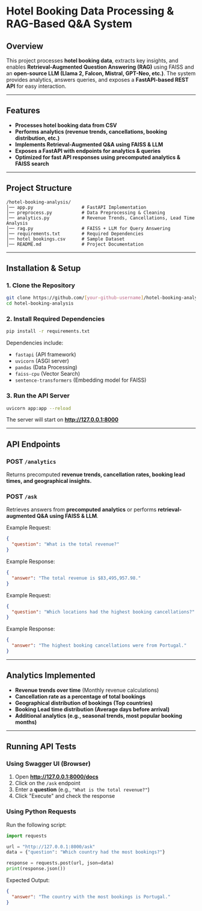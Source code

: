 
# **Hotel Booking Data Processing & RAG-Based Q&A System**  

## **Overview**  
This project processes **hotel booking data**, extracts key insights, and enables **Retrieval-Augmented Question Answering (RAG)** using FAISS and an **open-source LLM (Llama 2, Falcon, Mistral, GPT-Neo, etc.)**. The system provides analytics, answers queries, and exposes a **FastAPI-based REST API** for easy interaction.  

---

## **Features**  
- **Processes hotel booking data from CSV**  
- **Performs analytics (revenue trends, cancellations, booking distribution, etc.)**  
- **Implements Retrieval-Augmented Q&A using FAISS & LLM**  
- **Exposes a FastAPI with endpoints for analytics & queries**  
- **Optimized for fast API responses using precomputed analytics & FAISS search**  

---

## **Project Structure**  
```
/hotel-booking-analysis/
│── app.py                  # FastAPI Implementation  
│── preprocess.py           # Data Preprocessing & Cleaning  
│── analytics.py            # Revenue Trends, Cancellations, Lead Time Analysis  
│── rag.py                  # FAISS + LLM for Query Answering  
│── requirements.txt        # Required Dependencies  
│── hotel_bookings.csv      # Sample Dataset  
│── README.md               # Project Documentation  
```

---

## **Installation & Setup**  

### **1. Clone the Repository**  
```bash
git clone https://github.com/[your-github-username]/hotel-booking-analysis.git
cd hotel-booking-analysis
```

### **2. Install Required Dependencies**  
```bash
pip install -r requirements.txt
```
Dependencies include:  
- `fastapi` (API framework)  
- `uvicorn` (ASGI server)  
- `pandas` (Data Processing)  
- `faiss-cpu` (Vector Search)  
- `sentence-transformers` (Embedding model for FAISS)  

### **3. Run the API Server**  
```bash
uvicorn app:app --reload
```
The server will start on **http://127.0.0.1:8000**  

---

## **API Endpoints**  

### **POST `/analytics`**  
Returns precomputed **revenue trends, cancellation rates, booking lead times, and geographical insights.**  

### **POST `/ask`**  
Retrieves answers from **precomputed analytics** or performs **retrieval-augmented Q&A using FAISS & LLM**.  

Example Request:  
```json
{
  "question": "What is the total revenue?"
}
```
Example Response:  
```json
{
  "answer": "The total revenue is $83,495,957.98."
}
```

Example Request:  
```json
{
  "question": "Which locations had the highest booking cancellations?"
}
```
Example Response:  
```json
{
  "answer": "The highest booking cancellations were from Portugal."
}
```

---

## **Analytics Implemented**  

- **Revenue trends over time** (Monthly revenue calculations)  
- **Cancellation rate as a percentage of total bookings**  
- **Geographical distribution of bookings (Top countries)**  
- **Booking Lead time distribution (Average days before arrival)**  
- **Additional analytics (e.g., seasonal trends, most popular booking months)**  

---

## **Running API Tests**  

### **Using Swagger UI (Browser)**  
1. Open **http://127.0.0.1:8000/docs**  
2. Click on the `/ask` endpoint  
3. Enter a **question** (e.g., `"What is the total revenue?"`)  
4. Click "Execute" and check the response  

### **Using Python Requests**  
Run the following script:  
```python
import requests

url = "http://127.0.0.1:8000/ask"
data = {"question": "Which country had the most bookings?"}

response = requests.post(url, json=data)
print(response.json())
```
Expected Output:  
```json
{
  "answer": "The country with the most bookings is Portugal."
}
```
